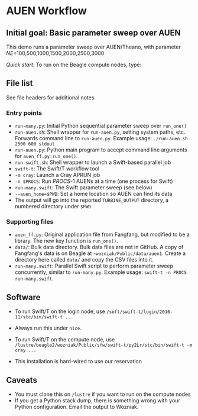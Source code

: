 
# AUEN Workflow

## Initial goal: Basic parameter sweep over AUEN

This demo runs a parameter sweep over AUEN/Theano, with parameter _NE_=100,500,1000,1500,2000,2500,3000

*Quick start:* To run on the Beagle compute nodes, type:


## File list

See file headers for additional notes.

### Entry points

* `run-many.py`: Initial Python sequential parameter sweep over `run_one()`
* `run-auen.sh`: Shell wrapper for `run-auen.py`, setting system paths, etc.  Forwards command line to `run-auen.py`.  Example usage: `./run-auen.sh 2500 600 stdout`
* `run-auen.py`: Python main program to accept command line arguments for `auen_ff.py:run_one()`.
* `run-swift.sh`: Shell wrapper to launch a Swift-based parallel job
 * `swift-t`: The Swift/T workflow tool
 * `-m cray`: Launch a Cray APRUN job
 * `-n $PROCS`: Run _PROCS_-1 AUENs at a time (one process for Swift)
 * `run-many.swift`: The Swift parameter sweep (see below)
 * `--auen_home=$PWD`: Set a home location so AUEN can find its data
 * The output will go into the reported `TURBINE_OUTPUT` directory, a numbered  directory under `$PWD`

### Supporting files

* `auen_ff.py`: Original application file from Fangfang, but modified to be a library.  The new key function is `run_one()`.
* `data/`: Bulk data directory.  Bulk data files are not in GitHub.  A copy of Fangfang's data is on Beagle at `~wozniak/Public/data/auen1`.  Create a directory here called `data/` and copy the CSV files into it.
* `run-many.swift`: Parallel Swift script to perform parameter sweep concurrently, similar to `run-many.py`.  Example usage: `swift-t -n PROCS run-many.swift`.  

## Software

* To run Swift/T on the login node, use `/soft/swift-t/login/2016-11/stc/bin/swift-t ...`
 * Always run this under `nice`.

* To run Swift/T on the compute node, use `/lustre/beagle2/wozniak/Public/sfw/swift-t/py2Lr/stc/bin/swift-t -m cray ...`
 * This installation is hard-wired to use our reservation

## Caveats

* You must clone this on `/lustre` if you want to run on the compute nodes
* If you get a Python stack dump, there is something wrong with your Python configuration.  Email the output to Wozniak.
